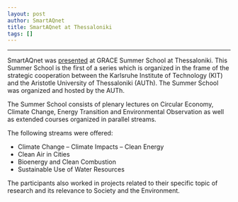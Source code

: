 ```yaml
---
layout: post
author: SmartAQnet
title: SmartAQnet at Thessaloniki
tags: []
---
```

-----------------------------------------------------------------------------
SmartAQnet was [presented](http://www.smartaq.net/assets/static/downloads/KIT_TR_GRACE_3.pdf) 
at GRACE Summer School at Thessaloniki.
This Summer School is the first of a series which is organized in the frame of the strategic cooperation 
between the Karlsruhe Institute of Technology (KIT) and the Aristotle University of Thessaloniki (AUTh). 
The Summer School was organized and hosted by the AUTh. 

The Summer School consists of plenary lectures on Circular Economy, 
Climate Change, Energy Transition and Environmental Observation 
as well as extended courses organized in parallel streams. 

The following streams were offered:

  -  Climate Change – Climate Impacts – Clean Energy
  -  Clean Air in Cities
  -  Bioenergy and Clean Combustion
  -  Sustainable Use of Water Resources

The participants also worked in projects related to their specific topic of research and its relevance 
to Society and the Environment. 